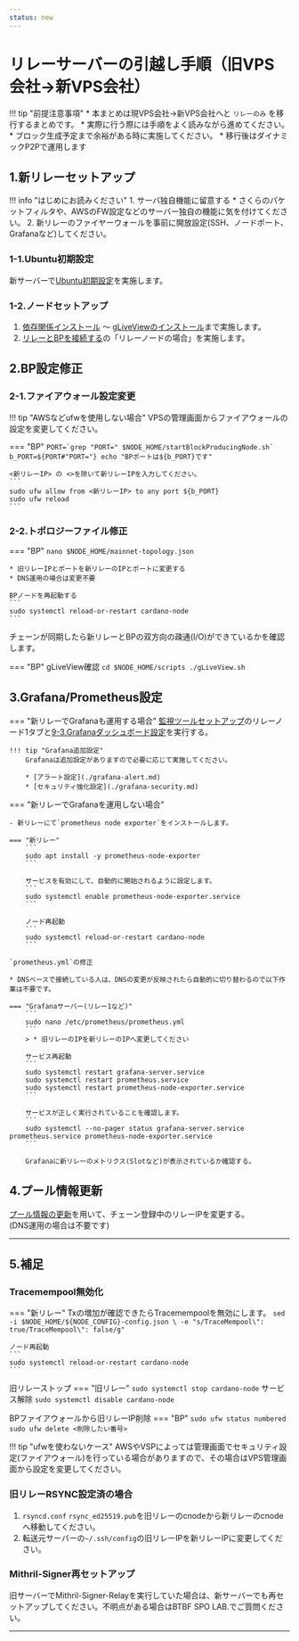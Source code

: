 ```yaml
---
status: new
---
```

# リレーサーバーの引越し手順（旧VPS会社→新VPS会社）


!!! tip "前提注意事項"
    * 本まとめは現VPS会社→新VPS会社へと `リレーのみ` を移行するまとめです。
    * 実際に行う際には手順をよく読みながら進めてください。
    * ブロック生成予定まで余裕がある時に実施してください。
    * 移行後はダイナミックP2Pで運用します

## **1.新リレーセットアップ**
!!! info "はじめにお読みください"
    1. サーバ独自機能に留意する
        * さくらのパケットフィルタや、AWSのFW設定などのサーバー独自の機能に気を付けてください。
    2. 新リレーのファイヤーウォールを事前に開放設定(SSH、ノードポート、Grafanaなど)してください。


### **1-1.Ubuntu初期設定**

新サーバーで[Ubuntu初期設定](../setup/1-ubuntu-setup.md)を実施します。  


### **1-2.ノードセットアップ**

1. [依存関係インストール](../setup/2-node-setup.md#2) 〜
[gLiveViewのインストール](../setup/2-node-setup.md#2-7-gliveview)まで実施します。
2. [リレーとBPを接続する](../setup/3-relay-bp-setup.md#3-2)の「リレーノードの場合」を実施します。


## **2.BP設定修正**

### **2-1.ファイアウォール設定変更**

!!! tip "AWSなどufwを使用しない場合"
    VPSの管理画面からファイアウォールの設定を変更してください。

=== "BP"
    ```
    PORT=`grep "PORT=" $NODE_HOME/startBlockProducingNode.sh`
    b_PORT=${PORT#"PORT="}
    echo "BPポートは${b_PORT}です"
    ```

    <新リレーIP> の <>を除いて新リレーIPを入力してください。
    ```
    sudo ufw allow from <新リレーIP> to any port ${b_PORT}
    sudo ufw reload
    ```

### **2-2.トポロジーファイル修正**
=== "BP"
    ```
    nano $NODE_HOME/mainnet-topology.json
    ```

    * 旧リレーIPとポートを新リレーのIPとポートに変更する  
    * DNS運用の場合は変更不要

    BPノードを再起動する
    ```
    sudo systemctl reload-or-restart cardano-node
    ```

チェーンが同期したら新リレーとBPの双方向の疎通(I/O)ができているかを確認します。

=== "BP"
    gLiveView確認
    ```
    cd $NODE_HOME/scripts
    ./gLiveView.sh
    ```


## **3.Grafana/Prometheus設定**

=== "新リレーでGrafanaも運用する場合"
    [監視ツールセットアップ](../setup/9-monitoring-tools-setup.md)のリレーノード1タブと[9-3.Grafanaダッシュボード設定](../setup/9-monitoring-tools-setup.md#9-3grafana)を実行する。

    !!! tip "Grafana追加設定"
        Grafanaは追加設定がありますので必要に応じて実施してください。

        * [アラート設定](./grafana-alert.md)
        * [セキュリティ強化設定](./grafana-security.md)


=== "新リレーでGrafanaを運用しない場合"

    - 新リレーにて`prometheus node exporter`をインストールします。

    === "新リレー"
        ```
        sudo apt install -y prometheus-node-exporter
        ```

        サービスを有効にして、自動的に開始されるように設定します。
        ```
        sudo systemctl enable prometheus-node-exporter.service
        ```
        
        ノード再起動
        ```
        sudo systemctl reload-or-restart cardano-node
        ```

    `prometheus.yml`の修正  

    * DNSベースで接続している人は、DNSの変更が反映されたら自動的に切り替わるので以下作業は不要です。

    === "Grafanaサーバー(リレー1など)"
        ```
        sudo nano /etc/prometheus/prometheus.yml
        ```
        > * 旧リレーのIPを新リレーのIPへ変更してください

        サービス再起動
        ```
        sudo systemctl restart grafana-server.service
        sudo systemctl restart prometheus.service
        sudo systemctl restart prometheus-node-exporter.service
        ```

        サービスが正しく実行されていることを確認します。
        ```
        sudo systemctl --no-pager status grafana-server.service prometheus.service prometheus-node-exporter.service
        ```

        Grafanaに新リレーのメトリクス(Slotなど)が表示されているか確認する。


## **4.プール情報更新**
[プール情報の更新](../operation/cert-update.md)を用いて、チェーン登録中のリレーIPを変更する。  
(DNS運用の場合は不要です)

---
## **5.補足**

### **Tracemempool無効化**

=== "新リレー"
    Txの増加が確認できたらTracemempoolを無効にします。
    ```
    sed -i $NODE_HOME/${NODE_CONFIG}-config.json \
        -e "s/TraceMempool\": true/TraceMempool\": false/g"
    ```

    ノード再起動
    ```
    sudo systemctl reload-or-restart cardano-node
    ```


旧リレーストップ
=== "旧リレー"
    ```
    sudo systemctl stop cardano-node
    ```
    サービス解除
    ```
    sudo systemctl disable cardano-node
    ```

BPファイアウォールから旧リレーIP削除
=== "BP"
    ```
    sudo ufw status numbered
    ```
    ```
    sudo ufw delete <削除したい番号>
    ```

!!! tip "ufwを使わないケース"
    AWSやVSPによっては管理画面でセキュリティ設定(ファイアウォール)を行っている場合がありますので、その場合はVPS管理画面から設定を変更してください。

### **旧リレーRSYNC設定済の場合**
1. `rsyncd.conf` `rsync_ed25519.pub`を旧リレーのcnodeから新リレーのcnodeへ移動してください。
2. 転送元サーバーの`~/.ssh/config`の旧リレーIPを新リレーIPに変更してください。

### **Mithril-Signer再セットアップ**
旧サーバーでMithril-Signer-Relayを実行していた場合は、新サーバーでも再セットアップしてください。不明点がある場合はBTBF SPO LAB.でご質問ください。

---
 
